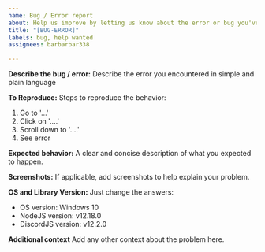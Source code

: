 ```yaml
---
name: Bug / Error report
about: Help us improve by letting us know about the error or bug you've encountered.
title: "[BUG-ERROR]"
labels: bug, help wanted
assignees: barbarbar338

---
```


**Describe the bug / error:**
Describe the error you encountered in simple and plain language

**To Reproduce:**
Steps to reproduce the behavior:
1. Go to '...'
2. Click on '....'
3. Scroll down to '....'
4. See error

**Expected behavior:**
A clear and concise description of what you expected to happen.

**Screenshots:**
If applicable, add screenshots to help explain your problem.

**OS and Library Version:**
Just change the answers:
- OS version: Windows 10
- NodeJS version: v12.18.0
- DiscordJS version: v12.2.0

**Additional context**
Add any other context about the problem here.
